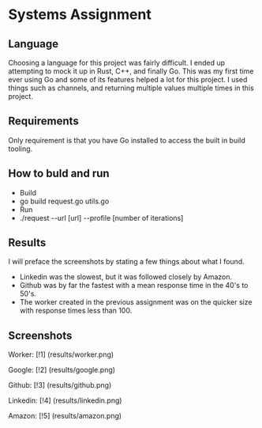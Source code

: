 # Systems Assignment

## Language

Choosing a language for this project was fairly difficult. I ended up attempting to mock it up in Rust, C++, and finally Go. This was my first time ever using Go
and some of its features helped a lot for this project. I used things such as channels, and returning multiple values multiple times in this project.

## Requirements

Only requirement is that you have Go installed to access the built in build tooling.

## How to buld and run

* Build
* go build request.go utils.go
* Run
* ./request --url [url] --profile [number of iterations]

## Results

I will preface the screenshots by stating a few things about what I found.

* Linkedin was the slowest, but it was followed closely by Amazon.
* Github was by far the fastest with a mean response time in the 40's to 50's.
* The worker created in the previous assignment was on the quicker size with response times less than 100.

## Screenshots

Worker:
[!1] (results/worker.png)

Google:
[!2] (results/google.png)

Github:
[!3] (results/github.png)

Linkedin:
[!4] (results/linkedin.png)

Amazon:
[!5] (results/amazon.png)
